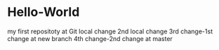 # Hello-World
my first repositoty at Git
local change
2nd local change
3rd change-1st change at new branch
4th change-2nd change at master 